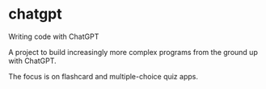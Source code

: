 # chatgpt
 Writing code with ChatGPT 
 
 A project to build increasingly more complex programs from the ground up with ChatGPT.
 
 The focus is on flashcard and multiple-choice quiz apps. 
